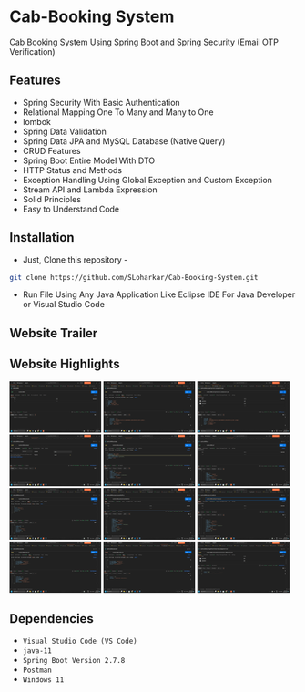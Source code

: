 # Cab-Booking System
Cab Booking System Using Spring Boot and Spring Security (Email OTP Verification)

## Features
- Spring Security With Basic Authentication
- Relational Mapping One To Many and Many to One
- lombok
- Spring Data Validation
- Spring Data JPA and MySQL Database (Native Query)
- CRUD Features
- Spring Boot Entire Model With DTO
- HTTP Status and Methods
- Exception Handling Using Global Exception and Custom Exception
- Stream API and Lambda Expression
- Solid Principles
- Easy to Understand Code
 

## Installation
- Just, Clone this repository - 
````bash 
git clone https://github.com/SLoharkar/Cab-Booking-System.git
````
- Run File Using Any Java Application Like Eclipse IDE For Java Developer or Visual Studio Code


## Website Trailer




## Website Highlights
<p align="left" width="100%">

<img width="32%" src="ScreenShots/1.png">
  
<img width="32%" src="ScreenShots/2.png">

<img width="32%" src="ScreenShots/3.png">

<img width="32%" src="ScreenShots/4.png">

<img width="32%" src="ScreenShots/5.png">

<img width="32%" src="ScreenShots/6.png">

<img width="32%" src="ScreenShots/7.png">

<img width="32%" src="ScreenShots/8.png">

<img width="32%" src="ScreenShots/9.png">

<img width="32%" src="ScreenShots/10.png">

<img width="32%" src="ScreenShots/11.png">

<img width="32%" src="ScreenShots/12.png">

</p>


## Dependencies
- `Visual Studio Code (VS Code)`
- `java-11`
- `Spring Boot Version 2.7.8`
- `Postman`
- `Windows 11`

